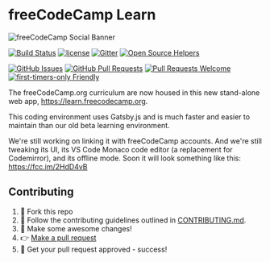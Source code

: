 # freeCodeCamp Learn

![freeCodeCamp Social Banner](https://s3.amazonaws.com/freecodecamp/wide-social-banner.png)

[![Build Status](https://travis-ci.org/freeCodeCamp/learn.svg?branch=master)](https://travis-ci.org/freeCodeCamp/learn)
[![license](https://img.shields.io/badge/license-BSD--3--Clause-lightgrey.svg?style=flat-square)](https://opensource.org/licenses/BSD-3-Clause)  [![Gitter](https://img.shields.io/gitter/room/freeCodeCamp/Contributors.svg?style=flat-square)](https://gitter.im/freeCodeCamp/Contributors)
[![Open Source Helpers](https://www.codetriage.com/freecodecamp/learn/badges/users.svg)](https://www.codetriage.com/freecodecamp/learn)

[![GitHub Issues](https://img.shields.io/github/issues/freeCodeCamp/learn.svg?style=flat-square)](https://github.com/freeCodeCamp/learn/issues) [![GitHub Pull Requests](https://img.shields.io/github/issues-pr/freeCodeCamp/learn.svg?style=flat-square)](https://github.com/freeCodeCamp/learn/pulls) [![Pull Requests Welcome](https://img.shields.io/badge/PRs-welcome-brightgreen.svg?style=flat-square)](http://makeapullrequest.com)
[![first-timers-only Friendly](https://img.shields.io/badge/first--timers--only-friendly-blue.svg?style=flat-square)](http://www.firsttimersonly.com/)

<!--[![Throughput Graph](https://graphs.waffle.io/freeCodeCamp/learn/throughput.svg)](https://waffle.io/freeCodeCamp/learn/metrics)-->

The freeCodeCamp.org curriculum are now housed in this new stand-alone web app, https://learn.freecodecamp.org.

This coding environment uses Gatsby.js and is much faster and easier to maintain than our old beta learning environment.

We're still working on linking it with freeCodeCamp accounts. And we're still tweaking its UI, its VS Code Monaco code editor (a replacement for Codemirror), and its offline mode. Soon it will look something like this: https://fcc.im/2HdD4vB

## Contributing

1. 🍴 Fork this repo
2. 👀️ Follow the contributing guidelines outlined in [CONTRIBUTING.md](CONTRIBUTING.md).
3. 🔧 Make some awesome changes!
4. 👉 [Make a pull request](https://github.com/freeCodeCamp/learn/compare)
5. 🎉 Get your pull request approved - success!

